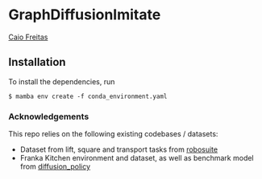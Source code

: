 # GraphDiffusionImitate

[Caio Freitas](https://caio-freitas.github.io/)

## Installation

To install the dependencies, run 
```
$ mamba env create -f conda_environment.yaml
```

### Acknowledgements
This repo relies on the following existing codebases / datasets:
* Dataset from lift, square and transport tasks from [robosuite](https://robomimic.github.io/docs/datasets/robosuite.html)
* Franka Kitchen environment and dataset, as well as benchmark model from [diffusion_policy](https://github.com/columbia-ai-robotics/diffusion_policy)